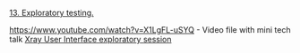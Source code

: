 [13. Exploratory testing.](https://github.com/irapapara/Mentorpiece/blob/main/13%20Exploratory%20testing.pdf)

https://www.youtube.com/watch?v=X1LgFL-uSYQ - Video file with mini tech talk
[Xray User Interface exploratory
session](https://github.com/irapapara/Mentorpiece/blob/main/13/13%20Irina%20User%20Interface%20exploratory%20session.pdf)
